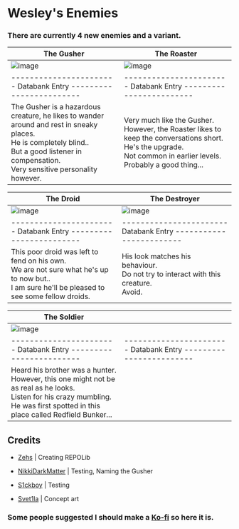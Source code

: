 # Wesley's Enemies

### There are currently 4 new enemies and a variant.

| The Gusher                                     | The Roaster                                     |
| ---------------------------------------------- | ----------------------------------------------- |
| ![image](https://i.ibb.co/dJVmfDnP/Gusher.png) | ![image](https://i.ibb.co/8L9bx2Vq/Roaster.png) |
| ----------------------- Databank Entry ------------------------ | ----------------------- Databank Entry ------------------------ |
| The Gusher is a hazardous creature, he likes to wander <br> around and rest in sneaky places.<br>He is completely blind.. <br> But a good listener in compensation. <br> Very sensitive personality however.| Very much like the Gusher. <br> However, the Roaster likes to keep the conversations short. <br> He's the upgrade. <br> Not common in earlier levels. <br> Probably a good thing...|

| The Droid                                      | The Destroyer                                   |
| ---------------------------------------------- | ----------------------------------------------- |
| ![image](https://i.ibb.co/99LhKLJq/Droid.png) | ![image](https://i.ibb.co/99DGgqcC/Destroyer.png)|
| ----------------------- Databank Entry ------------------------ | ----------------------- Databank Entry ------------------------ |
| This poor droid was left to fend on his own. <br> We are not sure what he's up to now but.. <br> I am sure he'll be pleased to see some fellow droids. | His look matches his behaviour. <br> Do not try to interact with this creature. <br> Avoid.|

| The Soldier                                 |                                   |
| ---------------------------------------------- | ----------------------------------------------- |
| ![image](https://i.ibb.co/8nkFr6tY/Ghost-soldier-modpage-img.png) | |
| ----------------------- Databank Entry ------------------------ | ----------------------- Databank Entry ------------------------ |
| Heard his brother was a hunter. <br> However, this one might not be as real as he looks. <br> Listen for his crazy mumbling. <br> He was first spotted in this place called Redfield Bunker...| |

## Credits

- [Zehs](https://thunderstore.io/c/repo/p/Zehs/) | Creating REPOLib

- [NikkiDarkMatter](https://thunderstore.io/c/repo/p/Nikki/) | Testing, Naming the Gusher

- [S1ckboy](https://thunderstore.io/c/repo/p/s1ckboy/) | Testing

- [Svet1la](https://t.me/svetilau6752) | Concept art

### Some people suggested I should make a [Ko-fi](https://ko-fi.com/magicwesley) so here it is.